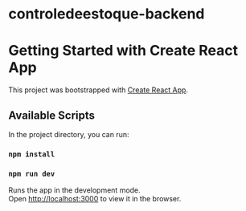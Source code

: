 # controledeestoque-backend
# Getting Started with Create React App

This project was bootstrapped with [Create React App](https://github.com/facebook/create-react-app).

## Available Scripts

In the project directory, you can run:

### `npm install`
### `npm run dev`

Runs the app in the development mode.\
Open [http://localhost:3000](http://localhost:3000) to view it in the browser.
